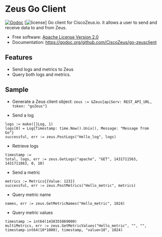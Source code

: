 # Zeus Go Client
[![Godoc](http://img.shields.io/badge/godoc-reference-blue.svg?style=flat)](https://godoc.org/github.com/CiscoZeus/go-zeusclient) [![license](https://img.shields.io/hexpm/l/plug.svg)]
Go client for CiscoZeus.io. it allows a user to send and receive data to and from Zeus.

* Free software: [Apache License Version 2.0](http://www.apache.org/licenses/LICENSE-2.0)
* Documentation: https://godoc.org/github.com/CiscoZeus/go-zeusclient

## Features
* Send logs and metrics to Zeus
* Query both logs and metrics.

## Sample
* Generate a Zeus client object:
`zeus := &Zeus{apiServ: REST_API_URL, token: "goZeus"}`

* Send a log
```
logs := make([]Log, 1)
logs[0] = Log{Timestamp: time.Now().Unix(), Message: "Message from Go"}
successful, err := zeus.PostLogs("Hello_log", logs)
```

* Retrieve logs
```
timestamp := 
total, logs, err := zeus.GetLogs("apache", "GET", 1431711563, 1431711863, 0, 10)
```

* Send a metric
```
metrics := Metrics{{Value: 123}}
successful, err := zeus.PostMetrics("Hello_metric", metrics)
```

* Query metric name
```
names, err := zeus.GetMetricNames("Hello_metric", 1024)
```

* Query metric values
```
timestamp := int64(1430355869000)
multiMetrics, err := zeus.GetMetricValues("Hello_metric", "", "", timestamp-int64(10*1000), timestamp, "value>10", 1024)
```

